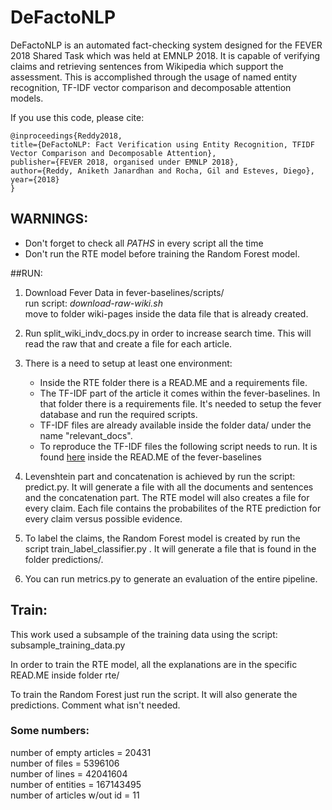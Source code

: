 # DeFactoNLP

DeFactoNLP is an automated fact-checking system designed for the FEVER 2018 Shared Task which was held at EMNLP 2018. It is capable of verifying claims and retrieving sentences from Wikipedia which support the assessment. This is accomplished through the usage of named entity recognition, TF-IDF vector comparison and decomposable attention models.

If you use this code, please cite:

```
@inproceedings{Reddy2018, 
title={DeFactoNLP: Fact Verification using Entity Recognition, TFIDF Vector Comparison and Decomposable Attention}, 
publisher={FEVER 2018, organised under EMNLP 2018}, 
author={Reddy, Aniketh Janardhan and Rocha, Gil and Esteves, Diego},
year={2018}
}
```
## WARNINGS:
* Don't forget to check all *PATHS* in every script all the time
* Don't run the RTE model before training the Random Forest model.

##RUN:
1. Download Fever Data in fever-baselines/scripts/  
 run script: _download-raw-wiki.sh_  
 move to folder wiki-pages inside the data file that is already created.
 
2. Run split_wiki_indv_docs.py in order to increase search time. 
This will read the raw that and create a file for each article.

3. There is a need to setup at least one environment:
    * Inside the RTE folder there is a READ.ME and a requirements file.
    * The TF-IDF part of the article it comes within the fever-baselines. In that folder there 
    is a requirements file. It's needed to setup the fever database and run the required scripts. 
    * TF-IDF files are already available inside the folder data/ under the name "relevant_docs".
    * To reproduce the TF-IDF files the following script needs to run. It is found
    [here](https://github.com/DeFacto/DeFactoNLP/tree/master/fever-baselines#evidence-retrieval-evaluation)
    inside the READ.ME of the fever-baselines
   
4. Levenshtein part and concatenation is achieved by run the script: predict.py. It will generate
a file with all the documents and sentences and the concatenation part. The RTE model will also
creates a file for every claim. Each file contains the probabilites of the RTE prediction
 for every claim versus possible evidence.
 
5. To label the claims, the Random Forest model is created by run the script train_label_classifier.py . It will generate a file that 
is found in the folder predictions/.

6. You can run metrics.py to generate an evaluation of the entire pipeline.

## Train:

This work used a subsample of the training data using the script: subsample_training_data.py
  
In order to train the RTE model, all the explanations are in the specific READ.ME inside folder rte/
  
To train the Random Forest just run the script. It will also generate the predictions.
Comment what isn't needed.

### Some numbers:

number of empty articles    = 20431  
number of files             = 5396106  
number of lines             = 42041604  
number of entities          = 167143495  
number of articles w/out id = 11  

